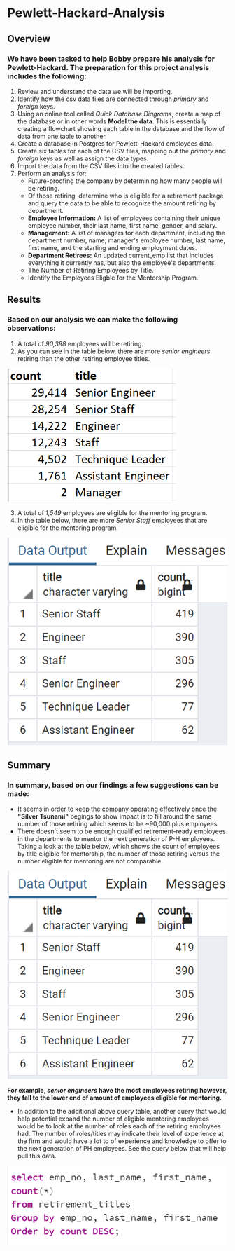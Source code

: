 # Pewlett-Hackard-Analysis

## Overview
### We have been tasked to help Bobby prepare his analysis for Pewlett-Hackard. The preparation for this project analysis includes the following:

1. Review and understand the data we will be importing.
2. Identify how the csv data files are connected through *primary* and *foreign* keys.
3. Using an online tool called *Quick Database Diagrams*, create a map of the database or in other words **Model the data**. This is essentially creating a flowchart showing each table in the database and the flow of data from one table to another.
4. Create a database in Postgres for Pewlett-Hackard employees data.
5. Create six tables for each of the CSV files, mapping out the *primary* and *foreign* keys as well as assign the data types.
6. Import the data from the CSV files into the created tables.
7. Perform an analysis for:
	- Future-proofing the company by determining how many people will be retiring.
	- Of those retiring, determine who is eligible for a retirement package and query the data to be able to recognize the amount retiring by department.
	- **Employee Information:** A list of employees containing their unique employee number, their last name, first name, gender, and salary.
	- **Management:** A list of managers for each department, including the department number, name, manager's employee number, last name, first name, and the starting and ending employment dates.
	- **Department Retirees:** An updated current_emp list that includes everything it currently has, but also the employee's departments.
	- The Number of Retiring Employees by Title.
	- Identify the Employees Eligble for the Mentorship Program.

## Results
### Based on our analysis we can make the following observations:
1. A total of *90,398* employees will be retiring.
2. As you can see in the table below, there are more *senior engineers* retiring than the other retiring employee titles.

![Employees_Retiring_By_Title](https://github.com/mavalenz/Pewlett-Hackard-Analysis/blob/main/Employees_Retiring_By_Title.PNG)

3. A total of *1,549* employees are eligible for the mentoring program.
4. In the table below, there are more *Senior Staff* employees that are eligible for the mentoring program.

![Mentoring_Eligibility_By_Title](https://github.com/mavalenz/Pewlett-Hackard-Analysis/blob/main/Mentoring_Eligibility_By_Title.PNG)

## Summary
### In summary, based on our findings a few suggestions can be made:
- It seems in order to keep the company operating effectively once the **"Silver Tsunami"** begings to show impact is to fill around the same number of those retiring which seems to be ~90,000 plus employees.
- There doesn't seem to be enough qualified retirement-ready employees in the departments to mentor the next generation of P-H employees. Taking a look at the table below, which shows the count of employees by title eligible for mentorship, the number of those retiring versus the number eligible for mentoring are not comparable.

![Mentoring_Eligibility_By_Title](https://github.com/mavalenz/Pewlett-Hackard-Analysis/blob/main/Mentoring_Eligibility_By_Title.PNG)

**For example, *senior engineers* have the most employees retiring however, they fall to the lower end of amount of employees eligible for mentoring.**

- In addition to the additional above query table, another query that would help potential expand the number of eligible mentoring employees would be to look at the number of roles each of the retiring employees had. The number of roles/titles may indicate their level of experience at the firm and would have a lot to of experience and knowledge to offer to the next generation of PH employees. See the query below that will help pull this data.

![Employees_Number_of_Titles_Query](https://github.com/mavalenz/Pewlett-Hackard-Analysis/blob/main/Employees_Number_of_Titles_Query.PNG)
